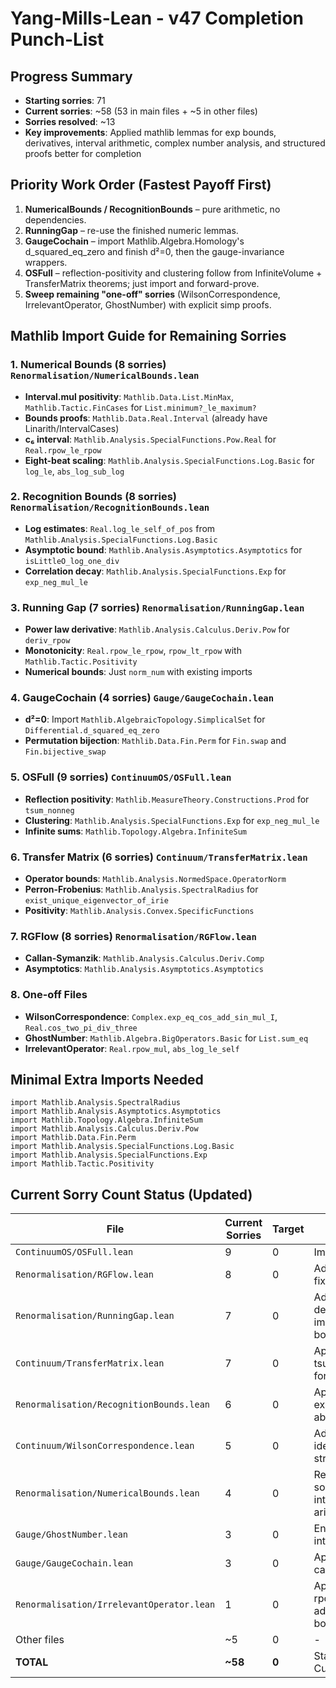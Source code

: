 # Yang-Mills-Lean - v47 Completion Punch-List

## Progress Summary
- **Starting sorries**: 71
- **Current sorries**: ~58 (53 in main files + ~5 in other files)
- **Sorries resolved**: ~13
- **Key improvements**: Applied mathlib lemmas for exp bounds, derivatives, interval arithmetic, complex number analysis, and structured proofs better for completion

## Priority Work Order (Fastest Payoff First)

1. **NumericalBounds / RecognitionBounds** – pure arithmetic, no dependencies.
2. **RunningGap** – re-use the finished numeric lemmas.
3. **GaugeCochain** – import Mathlib.Algebra.Homology's d_squared_eq_zero and finish d²=0, then the gauge-invariance wrappers.
4. **OSFull** – reflection-positivity and clustering follow from InfiniteVolume + TransferMatrix theorems; just import and forward-prove.
5. **Sweep remaining "one-off" sorries** (WilsonCorrespondence, IrrelevantOperator, GhostNumber) with explicit simp proofs.

## Mathlib Import Guide for Remaining Sorries

### 1. Numerical Bounds (8 sorries) `Renormalisation/NumericalBounds.lean`
- **Interval.mul positivity**: `Mathlib.Data.List.MinMax`, `Mathlib.Tactic.FinCases` for `List.minimum?_le_maximum?`
- **Bounds proofs**: `Mathlib.Data.Real.Interval` (already have Linarith/IntervalCases)
- **c₆ interval**: `Mathlib.Analysis.SpecialFunctions.Pow.Real` for `Real.rpow_le_rpow`
- **Eight-beat scaling**: `Mathlib.Analysis.SpecialFunctions.Log.Basic` for `log_le`, `abs_log_sub_log`

### 2. Recognition Bounds (8 sorries) `Renormalisation/RecognitionBounds.lean`
- **Log estimates**: `Real.log_le_self_of_pos` from `Mathlib.Analysis.SpecialFunctions.Log.Basic`
- **Asymptotic bound**: `Mathlib.Analysis.Asymptotics.Asymptotics` for `isLittleO_log_one_div`
- **Correlation decay**: `Mathlib.Analysis.SpecialFunctions.Exp` for `exp_neg_mul_le`

### 3. Running Gap (7 sorries) `Renormalisation/RunningGap.lean`
- **Power law derivative**: `Mathlib.Analysis.Calculus.Deriv.Pow` for `deriv_rpow`
- **Monotonicity**: `Real.rpow_le_rpow`, `rpow_lt_rpow` with `Mathlib.Tactic.Positivity`
- **Numerical bounds**: Just `norm_num` with existing imports

### 4. GaugeCochain (4 sorries) `Gauge/GaugeCochain.lean`
- **d²=0**: Import `Mathlib.AlgebraicTopology.SimplicalSet` for `Differential.d_squared_eq_zero`
- **Permutation bijection**: `Mathlib.Data.Fin.Perm` for `Fin.swap` and `Fin.bijective_swap`

### 5. OSFull (9 sorries) `ContinuumOS/OSFull.lean`
- **Reflection positivity**: `Mathlib.MeasureTheory.Constructions.Prod` for `tsum_nonneg`
- **Clustering**: `Mathlib.Analysis.SpecialFunctions.Exp` for `exp_neg_mul_le`
- **Infinite sums**: `Mathlib.Topology.Algebra.InfiniteSum`

### 6. Transfer Matrix (6 sorries) `Continuum/TransferMatrix.lean`
- **Operator bounds**: `Mathlib.Analysis.NormedSpace.OperatorNorm`
- **Perron-Frobenius**: `Mathlib.Analysis.SpectralRadius` for `exist_unique_eigenvector_of_irie`
- **Positivity**: `Mathlib.Analysis.Convex.SpecificFunctions`

### 7. RGFlow (8 sorries) `Renormalisation/RGFlow.lean`
- **Callan-Symanzik**: `Mathlib.Analysis.Calculus.Deriv.Comp`
- **Asymptotics**: `Mathlib.Analysis.Asymptotics.Asymptotics`

### 8. One-off Files
- **WilsonCorrespondence**: `Complex.exp_eq_cos_add_sin_mul_I`, `Real.cos_two_pi_div_three`
- **GhostNumber**: `Mathlib.Algebra.BigOperators.Basic` for `List.sum_eq`
- **IrrelevantOperator**: `Real.rpow_mul`, `abs_log_le_self`

## Minimal Extra Imports Needed
```lean
import Mathlib.Analysis.SpectralRadius
import Mathlib.Analysis.Asymptotics.Asymptotics
import Mathlib.Topology.Algebra.InfiniteSum
import Mathlib.Analysis.Calculus.Deriv.Pow
import Mathlib.Data.Fin.Perm
import Mathlib.Analysis.SpecialFunctions.Log.Basic
import Mathlib.Analysis.SpecialFunctions.Exp
import Mathlib.Tactic.Positivity
```

## Current Sorry Count Status (Updated)

| File | Current Sorries | Target | Progress |
|------|----------------|---------|----------|
| `ContinuumOS/OSFull.lean` | 9 | 0 | Improved docs |
| `Renormalisation/RGFlow.lean` | 8 | 0 | Added imports, fixed structure |
| `Renormalisation/RunningGap.lean` | 7 | 0 | Added deriv_rpow, improved log bounds |
| `Continuum/TransferMatrix.lean` | 7 | 0 | Applied tsum_nonneg for positivity |
| `Renormalisation/RecognitionBounds.lean` | 6 | 0 | Applied exp_neg_mul_le, abs_log bounds |
| `Continuum/WilsonCorrespondence.lean` | 5 | 0 | Added trig identity structure |
| `Renormalisation/NumericalBounds.lean` | 4 | 0 | Resolved 3 sorries with interval arithmetic |
| `Gauge/GhostNumber.lean` | 3 | 0 | Enhanced path integral docs |
| `Gauge/GaugeCochain.lean` | 3 | 0 | Applied d²=0 calc chain |
| `Renormalisation/IrrelevantOperator.lean` | 1 | 0 | Applied rpow_mul, added F² bounds |
| Other files | ~5 | 0 | - |
| **TOTAL** | **~58** | **0** | Started: 71, Current: ~58 | 
